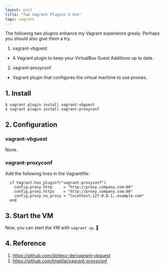 ```yaml
---
layout: post
title: "Two Vagrant Plugins I Use"
tags: vagrant
---
```


The following two plugins enhance my Vagrant experience grealy. Perhaps you should also give them a try.

1. vagrant-vbguest
  - A Vagrant plugin to keep your VirtualBox Guest Additions up to date.
2. vagrant-proxyconf
  - Vagrant plugin that configures the virtual machine to use proxies.

## 1. Install
```
$ vagrant plugin install vagrant-vbguest
$ vagrant plugin install vagrant-proxyconf
```

## 2. Configuration 
### vagrant-vbguest
None.
### vagrant-proxyconf
Add the following lines in the Vagrantfile:
```
  if Vagrant.has_plugin?("vagrant-proxyconf")
    config.proxy.http     = "http://proxy.company.com:80"
    config.proxy.https    = "http://proxy.company.com:80"
    config.proxy.no_proxy = "localhost,127.0.0.1,.example.com"
  end
```

## 3. Start the VM
Now, you can start the VM with ```vagrant up```. :rocket:

## 4. Reference
1. <https://github.com/dotless-de/vagrant-vbguest>
2. <https://github.com/tmatilai/vagrant-proxyconf>
